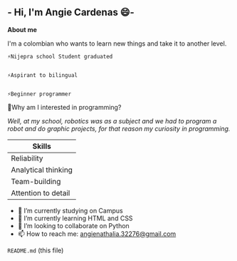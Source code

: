 ##                      - Hi, I'm Angie Cardenas 😄-


**About me**


I'm a colombian who wants to learn new things and take it to another level. 

    ⚡Nijepra school Student graduated


    ⚡Aspirant to bilingual


    ⚡Beginner programmer

💬Why am I interested in programming?

 *Well, at my school, robotics was as a subject and we had to program a robot and do graphic projects, for that reason my curiosity in programming.*


| Skills | 
| ------ | 
| Reliability | 
| Analytical thinking | 
| Team-building | 
| Attention to detail | 


- 🔭 I’m currently studying on Campus
- 🌱 I’m currently learning HTML and CSS
- 👯 I’m looking to collaborate on Python
- 📫 How to reach me: angienathalia.32276@gmail.com

`README.md` (this file)
